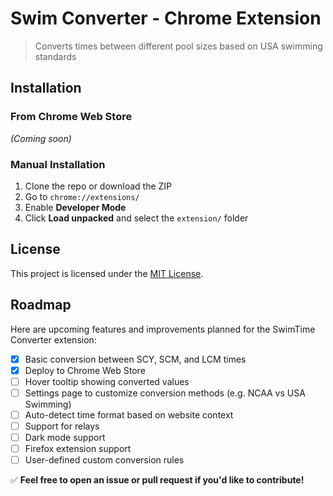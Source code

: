 # Swim Converter - Chrome Extension

> Converts times between different pool sizes based on USA swimming standards

## Installation

### From Chrome Web Store
_(Coming soon)_

### Manual Installation

1. Clone the repo or download the ZIP
2. Go to `chrome://extensions/`
3. Enable **Developer Mode**
4. Click **Load unpacked** and select the `extension/` folder

## License

This project is licensed under the [MIT License](./LICENSE).

## Roadmap

Here are upcoming features and improvements planned for the SwimTime Converter extension:

- [x] Basic conversion between SCY, SCM, and LCM times
- [x] Deploy to Chrome Web Store
- [ ] Hover tooltip showing converted values
- [ ] Settings page to customize conversion methods (e.g. NCAA vs USA Swimming)
- [ ] Auto-detect time format based on website context
- [ ] Support for relays
- [ ] Dark mode support
- [ ] Firefox extension support
- [ ] User-defined custom conversion rules

✅ **Feel free to open an issue or pull request if you'd like to contribute!**

